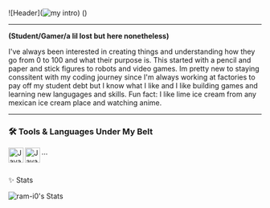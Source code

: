 ### 

![Header](![my intro](https://github.com/Ram-i0/Ram-i0/assets/75536154/8e844458-4569-4d13-bd43-731f41a268c8))
()


 ---

**(Student/Gamer/a lil lost but here nonetheless)**

I've always been interested in creating things and understanding how they go from 0 to 100 and what their purpose is. This started with a pencil and paper and stick figures to robots and video games. Im pretty new to staying conssitent with my coding journey since I'm always working at factories to pay off my student debt but I know what I like and I like building games and learning new langugages and skills. Fun fact: I like lime ice cream from any mexican ice cream place and watching anime.

---

### 🛠️ Tools & Languages Under My Belt
<img align="left" alt="Java" width="30px" style="paddding-right:10px;" src="https://cdn.jsdelivr.net/gh/devicons/devicon@latest/icons/python/python-original.svg" />
<img align="left" alt="Java" width="30px" style="paddding-right:10px;" src="https://cdn.jsdelivr.net/gh/devicons/devicon@latest/icons/javascript/javascript-plain.svg" />

 ... 


#
✨ Stats 

![ram-i0's Stats](https://github-readme-stats.vercel.app/api?username=ram-i0&theme=gotham&show_icons=true&hide_border=true&count_private=false)
#
